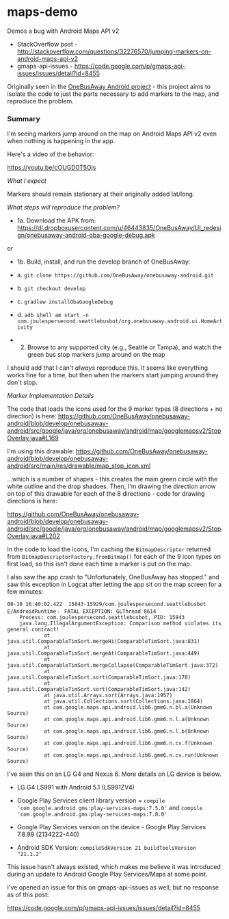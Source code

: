 # maps-demo
Demos a bug with Android Maps API v2

* StackOverflow post - http://stackoverflow.com/questions/32276570/jumping-markers-on-android-maps-api-v2
* gmaps-api-issues - https://code.google.com/p/gmaps-api-issues/issues/detail?id=8455

Originally seen in the [OneBusAway Android project](https://github.com/OneBusAway/onebusaway-android/tree/develop) - this project aims to isolate the code to just the parts necessary to add markers to the map, and reproduce the problem.

### Summary

I'm seeing markers jump around on the map on Android Maps API v2 even when nothing is happening in the app.  

Here's a video of the behavior:

https://youtu.be/cOUGD0T5Ojs

*What I expect* 

Markers should remain stationary at their originally added lat/long.

*What steps will reproduce the problem?* 

* 1a. Download the APK from:
https://dl.dropboxusercontent.com/u/46443835/OneBusAway/UI_redesign/onebusaway-android-oba-google-debug.apk

or

* 1b. Build, install, and run the develop branch of OneBusAway:
 * a. `git clone https://github.com/OneBusAway/onebusaway-android.git`
 * b. `git checkout develop`
 * c. `gradlew installObaGoogleDebug`
 * d. `adb shell am start -n com.joulespersecond.seattlebusbot/org.onebusaway.android.ui.HomeActivity`

* 2. Browse to any supported city (e.g., Seattle or Tampa), and watch the green bus stop markers jump around on the map

I should add that I can't *always* reproduce this.  It seems like everything works fine for a time, but then when the markers start jumping around they don't stop.

*Marker Implementation Details*

The code that loads the icons used for the 9 marker types (8 directions + no direction) is here:
https://github.com/OneBusAway/onebusaway-android/blob/develop/onebusaway-android/src/google/java/org/onebusaway/android/map/googlemapsv2/StopOverlay.java#L169

I'm using this drawable:
https://github.com/OneBusAway/onebusaway-android/blob/develop/onebusaway-android/src/main/res/drawable/map_stop_icon.xml

...which is a number of shapes - this creates the main green circle with the white outline and the drop shadoes.  Then, I'm drawing the direction arrow on top of this drawable for each of the 8 directions - code for drawing directions is here:

https://github.com/OneBusAway/onebusaway-android/blob/develop/onebusaway-android/src/google/java/org/onebusaway/android/map/googlemapsv2/StopOverlay.java#L202

In the code to load the icons, I'm caching the `BitmapDescriptor` returned from `BitmapDescriptorFactory.fromBitmap()` for each of the 9 icon types on first load, so this isn't done each time a marker is put on the map.

I also saw the app crash to "Unfortunately, OneBusAway has stopped." and saw this exception in Logcat after letting the app sit on the map screen for a few minutes:

    08-10 16:40:02.422  15843-15929/com.joulespersecond.seattlebusbot E/AndroidRuntime﹕ FATAL EXCEPTION: GLThread 8614
        Process: com.joulespersecond.seattlebusbot, PID: 15843
        java.lang.IllegalArgumentException: Comparison method violates its general contract!
                at java.util.ComparableTimSort.mergeHi(ComparableTimSort.java:831)
                at java.util.ComparableTimSort.mergeAt(ComparableTimSort.java:449)
                at java.util.ComparableTimSort.mergeCollapse(ComparableTimSort.java:372)
                at java.util.ComparableTimSort.sort(ComparableTimSort.java:178)
                at java.util.ComparableTimSort.sort(ComparableTimSort.java:142)
                at java.util.Arrays.sort(Arrays.java:1957)
                at java.util.Collections.sort(Collections.java:1864)
                at com.google.maps.api.android.lib6.gmm6.n.bl.a(Unknown Source)
                at com.google.maps.api.android.lib6.gmm6.n.l.a(Unknown Source)
                at com.google.maps.api.android.lib6.gmm6.n.l.b(Unknown Source)
                at com.google.maps.api.android.lib6.gmm6.n.cv.f(Unknown Source)
                at com.google.maps.api.android.lib6.gmm6.n.cv.run(Unknown Source)

I've seen this on an LG G4 and Nexus 6.  More details on LG device is below.

* LG G4 LS991 with Android 5.1 (LS991ZV4)

* Google Play Services client library version = `compile 'com.google.android.gms:play-services-maps:7.5.0'` and `compile 'com.google.android.gms:play-services-maps:7.8.0'`

* Google Play Services version on the device - Google Play Services 7.8.99 (2134222-440)

* Android SDK Version: `compileSdkVersion 21 buildToolsVersion "21.1.2"`

This issue hasn't always existed, which makes me believe it was introduced during an update to Android Google Play Services/Maps at some point.

I've opened an issue for this on gmaps-api-issues as well, but no response as of this post:

https://code.google.com/p/gmaps-api-issues/issues/detail?id=8455
